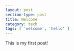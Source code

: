 ```yaml
---
layout: post
section-type: post
title: Welcome
category: tech
tags: [ 'welcome', 'hello' ]
---
```


This is my first post!
